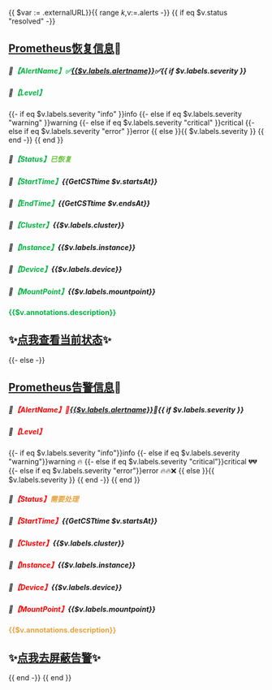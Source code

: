 {{ $var := .externalURL}}{{ range $k,$v:=.alerts -}}
{{ if eq $v.status "resolved" -}}
## [Prometheus恢复信息]($v.generatorURL)💨

##### 🌟<font color="#02b340">【AlertName】✅</font>[{{$v.labels.alertname}}]({{$var}})✅{{ if $v.labels.severity }}
##### 🌟<font color="#02b340">【Level】</font>
{{- if eq $v.labels.severity "info" }}info
{{- else if eq $v.labels.severity "warning" }}warning
{{- else if eq $v.labels.severity "critical" }}critical
{{- else if eq $v.labels.severity "error" }}error
{{ else }}{{ $v.labels.severity }}
{{ end -}}
{{ end }}
##### 🌟<font color="#02b340">【Status】</font><font color="#67C23A">已恢复</font>
##### 🌟<font color="#02b340">【StartTime】</font>{{GetCSTtime $v.startsAt}}
##### 🌟<font color="#02b340">【EndTime】</font>{{GetCSTtime $v.endsAt}}
##### 🌟<font color="#02b340">【Cluster】</font>{{$v.labels.cluster}}
##### 🌟<font color="#02b340">【Instance】</font>{{$v.labels.instance}}
##### 🌟<font color="#02b340">【Device】</font>{{$v.labels.device}}
##### 🌟<font color="#02b340">【MountPoint】</font>{{$v.labels.mountpoint}}

**<font color="#02b340">{{$v.annotations.description}}</font>**

## ✨[点我查看当前状态]({{$v.generatorURL}})✨

{{- else -}}
## [Prometheus告警信息]($v.generatorURL)💨

##### 🌟<font color="#FF0000">【AlertName】🔔</font>[{{$v.labels.alertname}}]({{$var}})🔔{{ if $v.labels.severity }}
##### 🌟<font color="#FF0000">【Level】</font>
{{- if eq $v.labels.severity "info"}}info
{{- else if eq $v.labels.severity "warning"}}warning 🔥
{{- else if eq $v.labels.severity "critical"}}critical 💔💔
{{- else if eq $v.labels.severity "error"}}error 🔥🔥❌
{{ else }}{{ $v.labels.severity }}
{{ end -}}
{{ end }}
##### 🌟<font color="#FF0000">【Status】</font><font color="#E6A23C">需要处理</font>
##### 🌟<font color="#FF0000">【StartTime】</font>{{GetCSTtime $v.startsAt}}
##### 🌟<font color="#FF0000">【Cluster】</font>{{$v.labels.cluster}}
##### 🌟<font color="#FF0000">【Instance】</font>{{$v.labels.instance}}
##### 🌟<font color="#FF0000">【Device】</font>{{$v.labels.device}}
##### 🌟<font color="#FF0000">【MountPoint】</font>{{$v.labels.mountpoint}}

**<font color="#E6A23C">{{$v.annotations.description}}</font>**

## ✨[点我去屏蔽告警]({{$var}})✨
{{ end -}}
{{ end }}